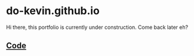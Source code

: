 # do-kevin.github.io

Hi there, this portfolio is currently under construction. Come back later eh?

## [Code](https://github.com/do-kevin/do-kevin.github.io/tree/react-portfolio)
